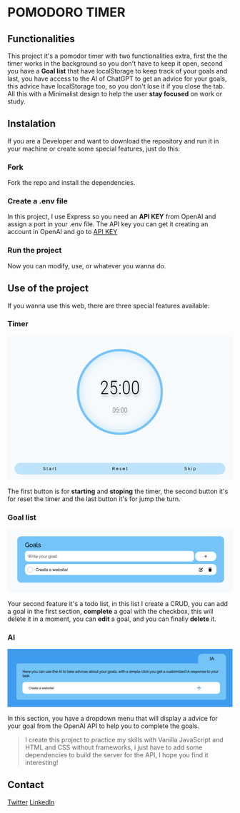 # POMODORO TIMER

## Functionalities

This project it's a pomodor timer with two functionalities extra, first the the timer works in the background so you don't have to keep it open, second you have a **Goal list** that have localStorage to keep track of your goals and last, you have access to the AI of ChatGPT to get an advice for your goals, this advice have localStorage too, so you don't lose it if you close the tab. All this with a Minimalist design to help the user **stay focused** on work or study.

## Instalation

If you are a Developer and want to download the repository and run it in your machine or create some special features, just do this:

### Fork

Fork the repo and install the dependencies.

### Create a .env file

In this project, I use Express so you need an **API KEY** from OpenAI and assign a port in your .env file. The API key you can get it creating an account in OpenAI and go to [API KEY](https://platform.openai.com/api-keys)

### Run the project

Now you can modify, use, or whatever you wanna do.

## Use of the project

If you wanna use this web, there are three special features available:

### Timer

![Timer image](./image-readme/timer.png)

The first button is for **starting** and **stoping** the timer, the second button it's for reset the timer and the last button it's for jump the turn.

### Goal list

![Goal list image](./image-readme/goal-list.png)

Your second feature it's a todo list, in this list I create a CRUD, you can add a goal in the first section, **complete** a goal with the checkbox, this will delete it in a moment, you can **edit** a goal, and you can finally **delete** it.

### AI

![AI section image](./image-readme/ai.png)

In this section, you have a dropdown menu that will display a advice for your goal from the OpenAI API to help you to complete the goals.

> I create this project to practice my skills with Vanilla JavaScript and HTML and CSS without frameworks, i just have to add some dependencies to build the server for the API, I hope you find it interesting!

## Contact

[Twitter](https://twitter.com/TimmyElTaco)
[LinkedIn](https://www.linkedin.com/in/luis-guzman-bautista/)
